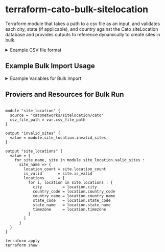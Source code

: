 # terraform-cato-bulk-sitelocation

Terraform module that takes a path to a csv file as an input, and validates each city, state (if applicable), and country against the Cato siteLocation database and provides outputs to reference dynamically to create sites in bulk. 

<details>
<summary>Example CSV file format</summary>

Create a csv file with the following format.  The first row is the header row and the remaining rows are the asset data.  The header row is used to map the column data to the asset attributes.

```csv
site_name,city,state_name,country_name
site1,Paris,,France
site2,New York City,New York,United
site3,Los Angeles,California,United States
```

</details>

## Example Bulk Import Usage

<details>
<summary>Example Variables for Bulk Import</summary>

## Example Variables for Bulk Import

```hcl
variable "csv_file_path" {
	description =  "Path to the csv file to import"
	type = string
	default = "site_locations.csv"
}

```
</details>

## Proviers and Resources for Bulk Run

```hcl

module "site_location" {
  source = "catonetworks/sitelocation/cato"
  csv_file_path = var.csv_file_path
}

output "invalid_sites" {
  value = module.site_location.invalid_sites
}

output "site_locations" {
  value = {
    for site_name, site in module.site_location.valid_sites : 
      site_name => {
        location_count = site.location_count
        is_valid       = site.is_valid
        locations      = [
          for i, location in site.locations : {
            city         = location.city
            country_code = location.country_code
            country_name = location.country_name
            state_code   = location.state_code
            state_name   = location.state_name
            timezone     = location.timezone
          }
        ]
      }
  }
}

terraform apply
terraform show
```

